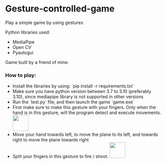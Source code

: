 # Gesture-controlled-game
Play a simple game by using gestures

Python libraries used:
<ul>
  <li>MediaPipe</li>
  <li>Open CV</li>
  <li>Pyautogui</li>
</ul>

Game built by a friend of mine.

<h3>How to play:</h3>
<ul>
  <li>Install the libraries by using: `pip install -r requirements.txt`</li>
  <li>Make sure you have python version between 3.7 to 3.10 (preferably 3.10), since mediapipe library is not supported in other versions</li>
  <li>Run the `test.py` file, and then launch the game `game.exe`</li>
  <li>First make sure to make this gesture with your fingers. Only when the hand is in this gesture, will the program detect and execute movements.
    <img src="https://en.pimg.jp/034/564/356/1/34564356.jpg" width="50" height="50">
</li>
  <li>Move your hand towards left, to move the plane to its left, and towards right to move the plane towards right</li>
  <li> Split your fingers in this gesture to fire / shoot.
    <img src="https://img.freepik.com/premium-vector/hand-with-two-fingers-up-victory-peace-symbol-letter-v-sign-language-scissors-gesture_544745-111.jpg" width="50" height="50">
  </li>
</ul>
